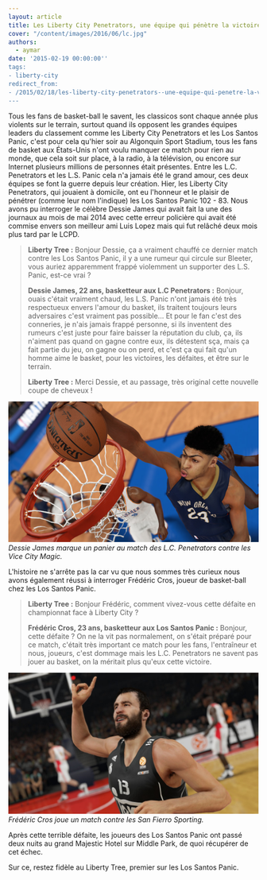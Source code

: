 ```yaml
---
layout: article
title: Les Liberty City Penetrators, une équipe qui pénètre la victoire
cover: "/content/images/2016/06/lc.jpg"
authors:
  - aymar
date: '2015-02-19 00:00:00''
tags:
- liberty-city
redirect_from:
- /2015/02/18/les-liberty-city-penetrators--une-equipe-qui-penetre-la-victoire-
---
```


Tous les fans de basket-ball le savent, les classicos sont chaque année plus violents sur le terrain, surtout quand ils opposent les grandes équipes leaders du classement comme les Liberty City Penetrators et les Los Santos Panic, c'est pour cela qu'hier soir au Algonquin Sport Stadium, tous les fans de basket aux États-Unis n'ont voulu manquer ce match pour rien au monde, que cela soit sur place, à la radio, à la télévision, ou encore sur Internet plusieurs millions de personnes était présentes. Entre les L.C. Penetrators et les L.S. Panic cela n'a jamais été le grand amour, ces deux équipes se font la guerre depuis leur création. Hier, les Liberty City Penetrators, qui jouaient à domicile, ont eu l'honneur et le plaisir de pénétrer (comme leur nom l'indique) les Los Santos Panic 102 - 83. Nous avons pu interroger le célèbre Dessie James qui avait fait la une des journaux au mois de mai 2014 avec cette erreur policière qui avait été commise envers son meilleur ami Luis Lopez mais qui fut relâché deux mois plus tard par le LCPD.

> **Liberty Tree :** Bonjour Dessie, ça a vraiment chauffé ce dernier match contre les Los Santos Panic, il y a une rumeur qui circule sur Bleeter, vous auriez apparemment frappé violemment un supporter des L.S. Panic, est-ce vrai ?
> 
> **Dessie James, 22 ans, basketteur aux L.C Penetrators :** Bonjour, ouais c'était vraiment chaud, les L.S. Panic n'ont jamais été très respectueux envers l'amour du basket, ils traitent toujours leurs adversaires c'est vraiment pas possible... Et pour le fan c'est des conneries, je n'ais jamais frappé personne, si ils inventent des rumeurs c'est juste pour faire baisser la réputation du club, ça, ils n'aiment pas quand on gagne contre eux, ils détestent sça, mais ça fait partie du jeu, on gagne ou on perd, et c'est ça qui fait qu'un homme aime le basket, pour les victoires, les défaites, et être sur le terrain.
> 
> **Liberty Tree :** Merci Dessie, et au passage, très original cette nouvelle coupe de cheveux !

![Dessie James marque un panier au match des L.C. Penetrators contre les Vice City Magic.](/content/images/2016/06/nba_0.jpg)
_Dessie James marque un panier au match des L.C. Penetrators contre les Vice City Magic._

L'histoire ne s'arrête pas la car vu que nous sommes très curieux nous avons également réussi à interroger Frédéric Cros, joueur de basket-ball chez les Los Santos Panic.

> **Liberty Tree :** Bonjour Frédéric, comment vivez-vous cette défaite en championnat face à Liberty City ?
> 
> **Frédéric Cros, 23 ans, basketteur aux Los Santos Panic :** Bonjour, cette défaite ? On ne la vit pas normalement, on s'était préparé pour ce match, c'était très important ce match pour les fans, l'entraîneur et nous, joueurs, c'est dommage mais les L.C. Penetrators ne savent pas jouer au basket, on la méritait plus qu'eux cette victoire.

![Frédéric Cros joue un match contre les San Fierro Sporting.](/content/images/2016/06/mp.jpg)
_Frédéric Cros joue un match contre les San Fierro Sporting._

Après cette terrible défaite, les joueurs des Los Santos Panic ont passé deux nuits au grand Majestic Hotel sur Middle Park, de quoi récupérer de cet échec.

Sur ce, restez fidèle au Liberty Tree, premier sur les Los Santos Panic.